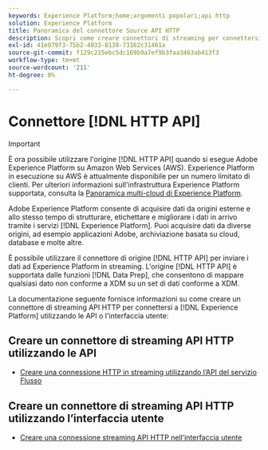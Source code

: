 ```yaml
---
keywords: Experience Platform;home;argomenti popolari;api http
solution: Experience Platform
title: Panoramica del connettore Source API HTTP
description: Scopri come creare connettori di streaming per connettersi a Adobe Experience Platform utilizzando le API o l’interfaccia utente.
exl-id: 41e079f3-75b2-4033-8138-73162c31461a
source-git-commit: f129c215ebc5dc169b9a7ef9b3faa3463ab413f3
workflow-type: tm+mt
source-wordcount: '211'
ht-degree: 0%

---
```


# Connettore [!DNL HTTP API]

>[!IMPORTANT]
>
>È ora possibile utilizzare l&#39;origine [!DNL HTTP API] quando si esegue Adobe Experience Platform su Amazon Web Services (AWS). Experience Platform in esecuzione su AWS è attualmente disponibile per un numero limitato di clienti. Per ulteriori informazioni sull&#39;infrastruttura Experience Platform supportata, consulta la [Panoramica multi-cloud di Experience Platform](../../../landing/multi-cloud.md).

Adobe Experience Platform consente di acquisire dati da origini esterne e allo stesso tempo di strutturare, etichettare e migliorare i dati in arrivo tramite i servizi [!DNL Experience Platform]. Puoi acquisire dati da diverse origini, ad esempio applicazioni Adobe, archiviazione basata su cloud, database e molte altre.

È possibile utilizzare il connettore di origine [!DNL HTTP API] per inviare i dati ad Experience Platform in streaming. L&#39;origine [!DNL HTTP API] è supportata dalle funzioni [!DNL Data Prep], che consentono di mappare qualsiasi dato non conforme a XDM su un set di dati conforme a XDM.

La documentazione seguente fornisce informazioni su come creare un connettore di streaming API HTTP per connettersi a [!DNL Experience Platform] utilizzando le API o l&#39;interfaccia utente:

## Creare un connettore di streaming API HTTP utilizzando le API

- [Creare una connessione HTTP in streaming utilizzando l’API del servizio Flusso](../../tutorials/api/create/streaming/http.md)

## Creare un connettore di streaming API HTTP utilizzando l’interfaccia utente

- [Creare una connessione streaming API HTTP nell’interfaccia utente](../../tutorials/ui/create/streaming/http.md)
